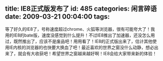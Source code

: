 title: IE8正式版发布了
id: 485
categories: 闲言碎语
date: 2009-03-21 00:04:00
tags:
---

等了好久的IE8了，号称速度超过chrome、火狐等浏览器，很有可能夸大了！我用的IE8的bate版，速度没感觉到什么提升！不过IE8推出了加速器，还没怎么用过，既然推出了，应该不是废品吧！用用看了！IE8的正式版出来了，估计其他使用IE内核的浏览器的也快要大换血了吧！最近喜欢的世界之窗没什么动静，想必出来了，就会有大收获吧！希望世界之窗越来越好啊！IE8会给大家带来新的体验！
